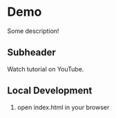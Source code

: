 # Demo

Some description!

## Subheader

Watch tutorial on YouTube.

## Local Development

1. open index.html in your browser

